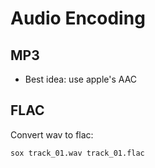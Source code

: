 Audio Encoding 
==============



MP3
---

* Best idea: use apple's AAC

FLAC
----

Convert wav to flac:

    sox track_01.wav track_01.flac



